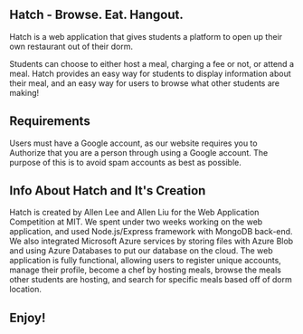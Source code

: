 ## Hatch - Browse. Eat. Hangout.

Hatch is a web application that gives students a platform to open up their own restaurant out of their dorm.

Students can choose to either host a meal, charging a fee or not, or attend a meal. Hatch provides an easy way for students to display information about their meal, and an easy way for users to browse what other students are making!

## Requirements

Users must have a Google account, as our website requires you to Authorize that you are a person through using a Google account. The purpose of this is to avoid spam accounts as best as possible. 


## Info About Hatch and It's Creation

Hatch is created by Allen Lee and Allen Liu for the Web Application Competition at MIT. We spent under two weeks working on the web application, and used Node.js/Express framework with MongoDB back-end. We also integrated Microsoft Azure services by storing files with Azure Blob and using Azure Databases to put our database on the cloud. The web application is fully functional, allowing users to register unique accounts, manage their profile, become a chef by hosting meals, browse the meals other students are hosting, and search for specific meals based off of dorm location. 

## Enjoy!













